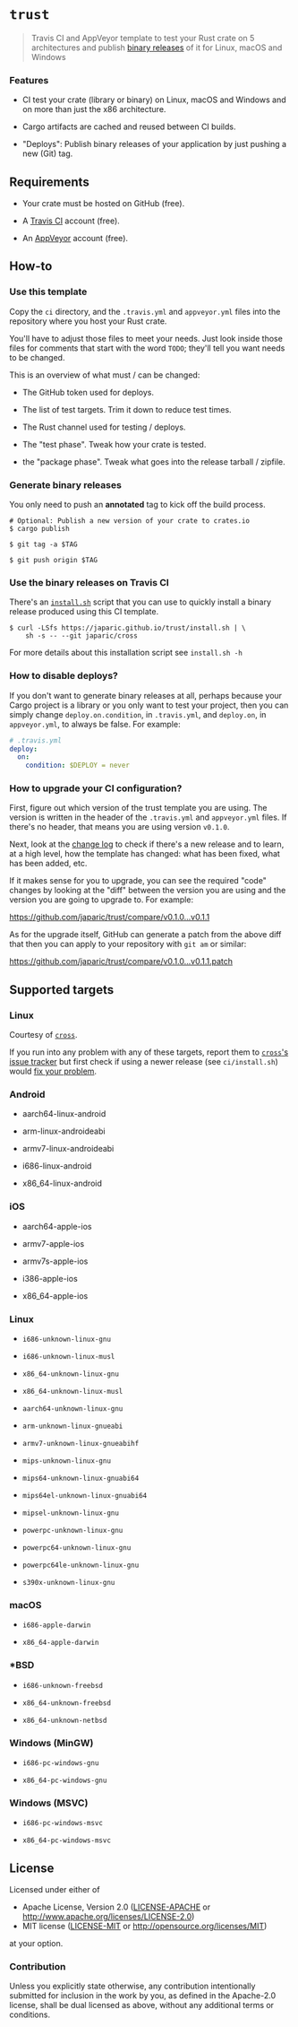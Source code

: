 # `trust`

> Travis CI and AppVeyor template to test your Rust crate on 5 architectures
> and publish [binary releases] of it for Linux, macOS and Windows

[binary releases]: https://github.com/japaric/trust/releases

### Features

- CI test your crate (library or binary) on Linux, macOS and Windows and on more
  than just the x86 architecture.

- Cargo artifacts are cached and reused between CI builds.

- "Deploys": Publish binary releases of your application by just pushing a new
  (Git) tag.

## Requirements

- Your crate must be hosted on GitHub (free).

- A [Travis CI](https://travis-ci.org/) account (free).

- An [AppVeyor](https://www.appveyor.com/) account (free).

## How-to

### Use this template

Copy the `ci` directory, and the `.travis.yml` and `appveyor.yml` files into the
repository where you host your Rust crate.

You'll have to adjust those files to meet your needs. Just look inside those
files for comments that start with the word `TODO`; they'll tell you want needs
to be changed.

This is an overview of what must / can be changed:

- The GitHub token used for deploys.

- The list of test targets. Trim it down to reduce test times.

- The Rust channel used for testing / deploys.

- The "test phase". Tweak how your crate is tested.

- the "package phase". Tweak what goes into the release tarball / zipfile.

### Generate binary releases

You only need to push an **annotated** tag to kick off the build process.

```
# Optional: Publish a new version of your crate to crates.io
$ cargo publish

$ git tag -a $TAG

$ git push origin $TAG
```

### Use the binary releases on Travis CI

There's
an [`install.sh`](https://github.com/japaric/trust/blob/gh-pages/install.sh)
script that you can use to quickly install a binary release produced using this
CI template.

```
$ curl -LSfs https://japaric.github.io/trust/install.sh | \
    sh -s -- --git japaric/cross
```

For more details about this installation script see `install.sh -h`

### How to disable deploys?

If you don't want to generate binary releases at all, perhaps because your Cargo
project is a library or you only want to test your project, then you can simply
change `deploy.on.condition`, in `.travis.yml`, and `deploy.on`, in
`appveyor.yml`, to always be false. For example:

``` yml
# .travis.yml
deploy:
  on:
    condition: $DEPLOY = never
```

### How to upgrade your CI configuration?

First, figure out which version of the trust template you are using. The version
is written in the header of the `.travis.yml` and `appveyor.yml` files. If
there's no header, that means you are using version `v0.1.0`.

Next, look at the [change log](CHANGELOG.md) to check if there's a new release
and to learn, at a high level, how the template has changed: what has been
fixed, what has been added, etc.

If it makes sense for you to upgrade, you can see the required "code" changes by
looking at the "diff" between the version you are using and the version you are
going to upgrade to. For example:

https://github.com/japaric/trust/compare/v0.1.0...v0.1.1

As for the upgrade itself, GitHub can generate a patch from the above diff that
then you can apply to your repository with `git am` or similar:

https://github.com/japaric/trust/compare/v0.1.0...v0.1.1.patch

## Supported targets

### Linux

Courtesy of [`cross`](https://github.com/japaric/cross).

If you run into any problem with any of these targets, report them
to [`cross`'s issue tracker](https://github.com/japaric/cross/issues) but first
check if using a newer release (see `ci/install.sh`)
would
[fix your problem](https://github.com/japaric/cross/blob/master/CHANGELOG.md).

### Android

- aarch64-linux-android

- arm-linux-androideabi

- armv7-linux-androideabi

- i686-linux-android

- x86_64-linux-android

### iOS

- aarch64-apple-ios

- armv7-apple-ios

- armv7s-apple-ios

- i386-apple-ios

- x86_64-apple-ios

### Linux

- `i686-unknown-linux-gnu`

- `i686-unknown-linux-musl`

- `x86_64-unknown-linux-gnu`

- `x86_64-unknown-linux-musl`

- `aarch64-unknown-linux-gnu`

- `arm-unknown-linux-gnueabi`

- `armv7-unknown-linux-gnueabihf`

- `mips-unknown-linux-gnu`

- `mips64-unknown-linux-gnuabi64`

- `mips64el-unknown-linux-gnuabi64`

- `mipsel-unknown-linux-gnu`

- `powerpc-unknown-linux-gnu`

- `powerpc64-unknown-linux-gnu`

- `powerpc64le-unknown-linux-gnu`

- `s390x-unknown-linux-gnu`

### macOS

- `i686-apple-darwin`

- `x86_64-apple-darwin`

### *BSD

- `i686-unknown-freebsd`

- `x86_64-unknown-freebsd`

- `x86_64-unknown-netbsd`

### Windows (MinGW)

- `i686-pc-windows-gnu`

- `x86_64-pc-windows-gnu`

### Windows (MSVC)

- `i686-pc-windows-msvc`

- `x86_64-pc-windows-msvc`

## License

Licensed under either of

- Apache License, Version 2.0 ([LICENSE-APACHE](LICENSE-APACHE) or
  http://www.apache.org/licenses/LICENSE-2.0)
- MIT license ([LICENSE-MIT](LICENSE-MIT) or http://opensource.org/licenses/MIT)

at your option.

### Contribution

Unless you explicitly state otherwise, any contribution intentionally submitted
for inclusion in the work by you, as defined in the Apache-2.0 license, shall be
dual licensed as above, without any additional terms or conditions.
